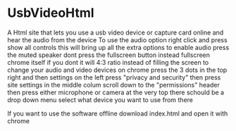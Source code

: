 # UsbVideoHtml
A Html site that lets you use a usb video device or capture card online and hear the audio from the device
To use the audio option right click and press show all controls
this will bring up all the extra options to enable audio press the muted speaker
dont press the fullscreen button instead fullscreen chrome itself if you dont it will 4:3 ratio instead of filling the screen
to change your audio and video devices on chrome press the 3 dots in the top right and then settings
on the left press "privacy and security" then press site settings in the middle colum 
scroll down to the "permissions" header then press either microphone or camera at the very top there schould be a drop down menu
select what device you want to use from there

If you want to use the software offline download index.html and open it with chrome
